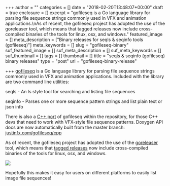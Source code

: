 +++
author = ""
categories = []
date = "2018-02-20T13:48:07+00:00"
draft = true
enclosure = []
excerpt = "gofileseq is a Go language library for parsing file sequence strings commonly used in VFX and animation applications.\nAs of recent, the gofileseq project has adopted the use of the goreleaser tool, which means that tagged releases now include cross-compiled binaries of the tools for linux, osx, and windows."
featured_image = []
meta_description = ["Binary releases for seqls & seqinfo tools (gofileseq)"]
meta_keywords = []
slug = "gofileseq-binary"
suf_featured_image = []
suf_meta_description = []
suf_meta_keywords = []
suf_thumbnail = []
tags = []
thumbnail = []
title = "seqls & seqinfo (gofileseq) binary releases"
type = "post"
url = "gofileseq-binary-release"

+++
[gofileseq](https://github.com/justinfx/gofileseq "gofileseq") is a Go language library for parsing file sequence strings commonly used in VFX and animation applications. Included with the library are two command line utilities:

seqls - An ls style tool for searching and listing file sequences 

seqinfo - Parses one or more sequence pattern strings and list plain text or json info

There is also a [C++ port](https://github.com/justinfx/gofileseq/tree/master/cpp-port "C++ port") of gofileseq within the repository, for those C++ devs that need to work with VFX-style file sequence patterns.  Doxygen API docs are now automatically built from the master branch: [justinfx.com/gofileseq/cpp](http://justinfx.com/gofileseq/cpp)

As of recent, the gofileseq project has adopted the use of the [goreleaser](https://goreleaser.com/) tool, which means that [tagged releases](https://github.com/justinfx/gofileseq/releases) now include cross-compiled binaries of the tools for linux, osx, and windows. 

![](https://badge.fury.io/gh/justinfx%2Fgofileseq.svg)

Hopefully this makes it easy for users on different platforms to easily list image file sequences!